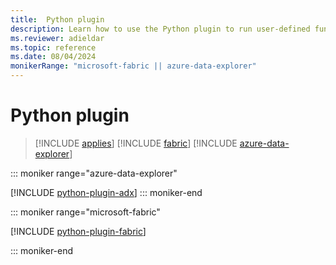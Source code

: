 ```yaml
---
title:  Python plugin
description: Learn how to use the Python plugin to run user-defined functions using a Python script.
ms.reviewer: adieldar
ms.topic: reference
ms.date: 08/04/2024
monikerRange: "microsoft-fabric || azure-data-explorer"
---
```

# Python plugin

> [!INCLUDE [applies](../includes/applies-to-version/applies.md)] [!INCLUDE [fabric](../includes/applies-to-version/fabric.md)] [!INCLUDE [azure-data-explorer](../includes/applies-to-version/azure-data-explorer.md)]

::: moniker range="azure-data-explorer"

[!INCLUDE [python-plugin-adx](../includes/python-plugin-adx.md)]
::: moniker-end

::: moniker range="microsoft-fabric"

[!INCLUDE [python-plugin-fabric](../includes/python-plugin-fabric.md)]

::: moniker-end
